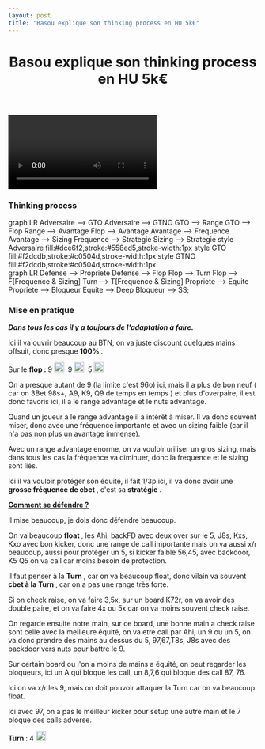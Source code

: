 ```yaml
---
layout: post
title: "Basou explique son thinking process en HU 5k€"
---
```


<header>
    <h1>Basou explique son thinking process en HU 5k€</h1>
</header>
<div class="content">
    <div class="video-container">
        <video controls="">
            <source src="http://videos.poker-academie.com/videos/Basou_NL5K.mp4#t=360" type="video/mp4">
        </video>
    </div>
    <h3>Thinking process</h3>
    <div class="mermaid">
        graph LR
            Adversaire --> GTO
            Adversaire --> GTNO
            GTO --> Range
            GTO --> Flop
            Range --> Avantage
            Flop --> Avantage
            Avantage --> Frequence
            Avantage --> Sizing
            Frequence --> Strategie
            Sizing --> Strategie
            style Adversaire fill:#dce6f2,stroke:#558ed5,stroke-width:1px
            style GTO fill:#f2dcdb,stroke:#c0504d,stroke-width:1px
            style GTNO fill:#f2dcdb,stroke:#c0504d,stroke-width:1px
    </div>
    <div class="mermaid">
        graph LR
            Defense --> Propriete
            Defense --> Flop
            Flop --> Turn
            Flop --> F[Frequence & Sizing]
            Turn --> T[Frequence & Sizing]
            Propriete --> Equite
            Propriete --> Bloqueur
            Equite --> Deep
            Bloqueur --> SS;
    </div>
    <h3>
        Mise en pratique
    </h3>
    <p>
        <strong>
            <em>
                Dans tous les cas il y a toujours de l'adaptation à faire.
            </em>
        </strong>
    </p>
    <p>
        Ici il va ouvrir beaucoup au BTN, on va juste discount quelques mains offsuit, donc presque
        <strong>
            100%
        </strong>
        .
    </p>
    <p>
        Sur le
        <strong>
            flop :
        </strong>
        9
        <img style="width: 20px;" src="https://github.githubassets.com/images/icons/emoji/unicode/2663.png?v8" />
         9
        <img style="width: 20px;" src="https://github.githubassets.com/images/icons/emoji/unicode/2764.png?v8" />
         5
        <img style="width: 20px;" src="https://github.githubassets.com/images/icons/emoji/unicode/1f537.png?v8" />
    </p>
    <p>
        On a presque autant de 9 (la limite c'est 96o) ici, mais il a plus de bon neuf ( car on 3Bet 98s+, A9, K9, Q9 de temps en temps ) et plus d'overpaire, il est donc favoris ici, il a le range advantage et le nuts advantage.
    </p>
    <p>
        Quand un joueur à le range advantage il a intérêt à miser. Il va donc souvent miser, donc avec une fréquence importante et avec un sizing faible (car il n'a pas non plus un avantage immense).
    </p>
    <p>
        Avec un range advantage enorme, on va vouloir uriliser un gros sizing, mais dans tous les cas la fréquence va diminuer, donc la frequence et le sizing sont liés.
    </p>
    <p>
        Ici il va vouloir protéger son équité, il fait 1/3p ici, il va donc avoir une
        <strong>
            grosse fréquence de cbet
        </strong>
        , c'est sa
        <strong>
            stratégie
        </strong>
        .
    </p>
    <p>
        <strong>
            <span style="text-decoration: underline;">
                Comment se défendre ?
            </span>
        </strong>
    </p>
    <p>
        Il mise beaucoup, je dois donc défendre beaucoup.
    </p>
    <p>
        On va beaucoup
        <strong>
            float
        </strong>
        , les Ahi, backFD avec deux over sur le 5, J8s, Kxs, Kxo avec bon kicker, donc une range de call importante mais on va aussi x/r beaucoup, aussi pour protéger un 5, si kicker faible 56,45, avec backdoor, K5 Q5 on va call car moins besoin de protection.
    </p>
    <p>
        Il faut penser à la
        <strong>
            Turn
        </strong>
        , car on va beaucoup float, donc vilain va souvent
        <strong>
            cbet à la Turn
        </strong>
        , car on a pas une range très forte.
    </p>
    <p>
        Si on check raise, on va faire 3,5x, sur un board K72r, on va avoir des double paire, et on va faire 4x ou 5x car on va moins souvent check raise.
    </p>
    <p>
        On regarde ensuite notre main, sur ce board, une bonne main a check raise sont celle avec la meilleure équité, on va etre call par Ahi, un 9 ou un 5, on va donc prendre des mains au dessus du 5, 97,67,T8s, J8s avec des backdoor vers nuts pour battre le 9.
    </p>
    <p>
        Sur certain board ou l'on a moins de mains a équité, on peut regarder les bloqueurs, ici un A qui bloque les call, un 8,7,6 qui bloque des call 87, 76.
    </p>
    <p>
        Ici on va x/r les 9, mais on doit pouvoir attaquer la Turn car on va beaucoup float.
    </p>
    <p>
        Ici avec 97, on a pas le meilleur kicker pour setup une autre main et le 7 bloque des calls adverse.
    </p>
    <p>
        <strong>
            Turn
        </strong>
        : 4
        <img style="width: 20px;" src="https://github.githubassets.com/images/icons/emoji/unicode/2663.png?v8" />
    </p>
</div>

<script>mermaid.initialize({startOnLoad:true});</script>